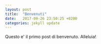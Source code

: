 ```yaml
---
layout: post
title:  "Benvenuti"
date:   2017-09-26 23:50:25 +0200
categories: jekyll update
---
```


Questo e' il primo post di benvenuto. Alleluia!
